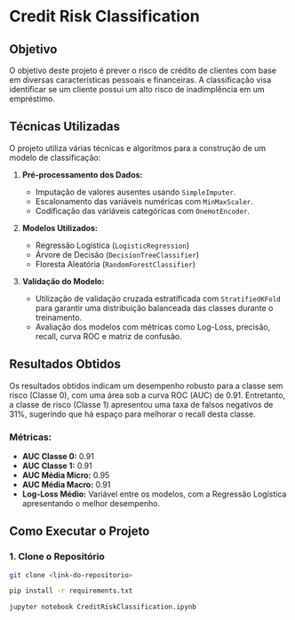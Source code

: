# Credit Risk Classification

## Objetivo
O objetivo deste projeto é prever o risco de crédito de clientes com base em diversas características pessoais e financeiras. A classificação visa identificar se um cliente possui um alto risco de inadimplência em um empréstimo.

## Técnicas Utilizadas
O projeto utiliza várias técnicas e algoritmos para a construção de um modelo de classificação:

1. **Pré-processamento dos Dados:**
   - Imputação de valores ausentes usando `SimpleImputer`.
   - Escalonamento das variáveis numéricas com `MinMaxScaler`.
   - Codificação das variáveis categóricas com `OneHotEncoder`.

2. **Modelos Utilizados:**
   - Regressão Logística (`LogisticRegression`)
   - Árvore de Decisão (`DecisionTreeClassifier`)
   - Floresta Aleatória (`RandomForestClassifier`)

3. **Validação do Modelo:**
   - Utilização de validação cruzada estratificada com `StratifiedKFold` para garantir uma distribuição balanceada das classes durante o treinamento.
   - Avaliação dos modelos com métricas como Log-Loss, precisão, recall, curva ROC e matriz de confusão.

## Resultados Obtidos
Os resultados obtidos indicam um desempenho robusto para a classe sem risco (Classe 0), com uma área sob a curva ROC (AUC) de 0.91. Entretanto, a classe de risco (Classe 1) apresentou uma taxa de falsos negativos de 31%, sugerindo que há espaço para melhorar o recall desta classe.

### Métricas:
- **AUC Classe 0:** 0.91
- **AUC Classe 1:** 0.91
- **AUC Média Micro:** 0.95
- **AUC Média Macro:** 0.91
- **Log-Loss Médio:** Variável entre os modelos, com a Regressão Logística apresentando o melhor desempenho.

## Como Executar o Projeto

### 1. Clone o Repositório
```bash
git clone <link-do-repositorio>

pip install -r requirements.txt

jupyter notebook CreditRiskClassification.ipynb